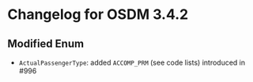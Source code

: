 # Changelog for OSDM 3.4.2

## Modified Enum

* `ActualPassengerType`: added `ACCOMP_PRM` (see code lists) introduced in #996
